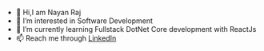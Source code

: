 - 👋 Hi,I am Nayan Raj
- 👀 I’m interested in Software Development
- 🌱 I’m currently learning Fullstack DotNet Core development with ReactJs
- 📫 Reach me through <a href="https://www.linkedin.com/in/nayan-raj-2b6444150/">LinkedIn</a>

<!---
iamnayanraj/iamnayanraj is a ✨ special ✨ repository because its `README.md` (this file) appears on your GitHub profile.
You can click the Preview link to take a look at your changes.
--->
